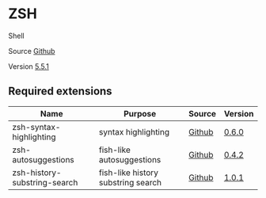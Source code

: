 # ZSH

Shell

Source [Github](https://github.com/zsh-users/zsh)

Version [5.5.1](https://github.com/zsh-users/zsh/releases/tag/zsh-5.5.1)

## Required extensions

| Name                            | Purpose                                 | Source                                                                   | Version                                                                                                                   |
|---------------------------------|-----------------------------------------|--------------------------------------------------------------------------|---------------------------------------------------------------------------------------------------------------------------|
| zsh-syntax-highlighting         | syntax highlighting                     | [Github](https://github.com/zsh-users/zsh-syntax-highlighting)           | [0.6.0](https://github.com/zsh-users/zsh-syntax-highlighting/releases/tag/0.6.0)                                          |
| zsh-autosuggestions             | fish-like autosuggestions               | [Github](https://github.com/zsh-users/zsh-autosuggestions)               | [0.4.2](https://github.com/zsh-users/zsh-autosuggestions/releases/tag/v0.4.2)                                             |
| zsh-history-substring-search    | fish-like history substring search      | [Github](https://github.com/zsh-users/zsh-history-substring-search)      | [1.0.1](https://github.com/zsh-users/zsh-history-substring-search/releases/tag/v1.0.1)                                    |
